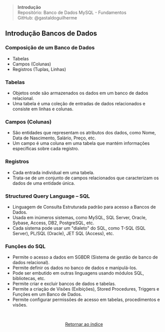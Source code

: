 > **Introdução**     
> Repositório: Banco de Dados MySQL - Fundamentos  
> GitHub: @gastaldoguilherme
&nbsp;

## Introdução Bancos de Dados

### Composição de um Banco de Dados
- Tabelas
- Campos (Colunas)
- Registros (Tuplas, Linhas)

### Tabelas
- Objetos onde são armazenados os dados em um banco de dados relacional.
- Uma tabela é uma coleção de entradas de dados relacionados e consiste em linhas e colunas.

### Campos (Colunas)
- São entidades que representam os atributos dos dados, como Nome, Data de Nascimento, Salário, Preço, etc.
- Um campo é uma coluna em uma tabela que mantém informações específicas sobre cada registro.

### Registros
- Cada entrada individual em uma tabela.
- Trata-se de um conjunto de campos relacionados que caracterizam os dados de uma entidade única.

### Structured Query Language – SQL
- Linguagem de Consulta Estruturada padrão para acesso a Bancos de Dados.
- Usada em inúmeros sistemas, como MySQL, SQL Server, Oracle, Sybase, Access, DB2, PostgreSQL, etc.
- Cada sistema pode usar um "dialeto" do SQL, como T-SQL (SQL Server), PL/SQL (Oracle), JET SQL (Access), etc.

### Funções do SQL
- Permite o acesso a dados em SGBDR (Sistema de gestão de banco de dados relacional).
- Permite definir os dados no banco de dados e manipulá-los.
- Pode ser embutido em outras linguagens usando módulos SQL, bibliotecas, etc.
- Permite criar e excluir bancos de dados e tabelas.
- Permite a criação de Visões (Exibições), Stored Procedures, Triggers e Funções em um Banco de Dados.
- Permite configurar permissões de acesso em tabelas, procedimentos e visões.



&nbsp;    

<div align="center">
   
[Retornar ao índice](/README.md)

</div>